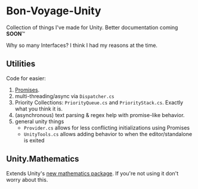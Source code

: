 # Bon-Voyage-Unity
Collection of things I've made for Unity. Better documentation coming __SOON__:tm:


Why so many Interfaces?  I think I had my reasons at the time.

## Utilities
Code for easier:
1. [Promises](http://www.what-could-possibly-go-wrong.com/promises-for-game-development/).
2. multi-threading/async via `Dispatcher.cs`
3. Priority Collections: `PriorityQueue.cs` and `PriorityStack.cs`.  Exactly what you think it is.
4. (asynchronous) text parsing & regex help with promise-like behavior.
5. general unity things
	- `Provider.cs` allows for less conflicting initializations using Promises
	- `UnityTools.cs` allows adding behavior to when the editor/standalone is exited

## Unity.Mathematics
Extends Unity's [new mathematics package](https://docs.unity3d.com/Packages/com.unity.mathematics@1.1/manual/index.html).  If you're not using it don't worry about this.

